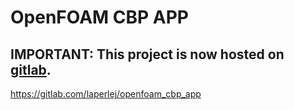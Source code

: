 # OpenFOAM CBP APP


## IMPORTANT: This project is now hosted on [gitlab](https://gitlab.com/laperlej/openfoam_cbp_app).

https://gitlab.com/laperlej/openfoam_cbp_app